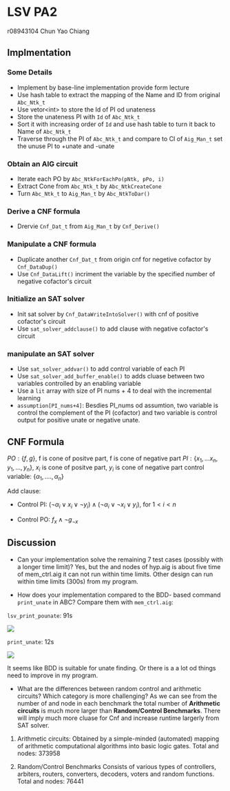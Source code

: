 # LSV PA2 
r08943104 Chun Yao Chiang

## Implmentation
### Some Details
* Implement by base-line implementation provide form lecture
* Use hash table to extract the mapping of the Name and ID from original `Abc_Ntk_t`
* Use vetor\<int\> to store the Id of PI od unateness
* Store the unateness PI with `Id` of `Abc_Ntk_t`
* Sort it with increasing order of `Id` and use hash table to turn it back to Name of `Abc_Ntk_t`
* Traverse through the PI of `Abc_Ntk_t` and compare to CI of `Aig_Man_t` set the unuse PI to +unate and -unate

### Obtain an AIG circuit
* Iterate each PO by `Abc_NtkForEachPo(pNtk, pPo, i)`
* Extract Cone from `Abc_Ntk_t` by `Abc_NtkCreateCone`
* Turn `Abc_Ntk_t` to `Aig_Man_t` by `Abc_NtkToDar()`

### Derive a CNF formula
* Drervie `Cnf_Dat_t` from `Aig_Man_t` by `Cnf_Derive()`

### Manipulate a CNF formula
* Duplicate another `Cnf_Dat_t` from origin cnf for negetive cofactor by `Cnf_DataDup()`
* Use `Cnf_DataLift()` incriment the variable by the specified number of negative cofactor's circuit

### Initialize an SAT solver
* Init sat solver by `Cnf_DataWriteIntoSolver()` with  cnf of positive cofactor's circuit
* Use `sat_solver_addclause()` to add clause with negative cofactor's circuit

### manipulate an SAT solver
* Use `sat_solver_addvar()` to add control variable of each PI
* Use `sat_solver_add_buffer_enable()` to adds cluase between two variables controlled by an enabling variable
* Use a `lit` array with size of PI nums + 4 to deal with the incremental learning
* `assumption[PI_nums+4]`: Besdies PI_nums od assumtion,  two variable is control the complement of the PI (cofactor) and two variable is control output for positive unate or negative unate.

## CNF Formula
$PO:\{f,g\}$, f is cone of positve part, f is cone of negative part
$PI:\{x_1,...x_n,y_1,...,y_n\}$, $x_i$ is cone of positve part, $y_i$ is cone of negative part
$\text{control variable: } \{\alpha_1,....,\alpha_n\}$

Add clause: 
* Control PI:
$(\neg \alpha_i \lor x_i \lor \neg y_i) \land (\neg \alpha_i \lor \neg x_i \lor y_i)$, for $1<i<n$

* Control PO:
$f_x \land \neg g_{\neg x}$


## Discussion
- Can your implementation solve the remaining 7 test cases (possibly with a longer time limit)?
Yes, but the and nodes of hyp.aig is about five time of mem_ctrl.aig it can not run within time limits. Other design can run within time limits (300s) from my program.

- How does your implementation compared to the BDD- based command `print_unate` in ABC?
Compare them with `mem_ctrl.aig`:

`lsv_print_pounate`: 91s

![](https://i.imgur.com/O8R5tdA.png)

`print_unate`: 12s

![](https://i.imgur.com/w3nSrSw.png)

It seems like BDD is suitable for unate finding. Or there is a a lot od things need to improve in my program. 

- What are the differences between random control and arithmetic circuits? Which category is more challenging?
As we can see from the number of and node in each benchmark the total number of **Arithmetic circuits** is much more larger than  **Random/Control Benchmarks**. There will imply much more cluase for Cnf and increase runtime largerly from SAT solver.

1. Arithmetic circuits:
Obtained by a simple-minded (automated) mapping of arithmetic computational algorithms into basic logic gates. 
Total and nodes: 373958

2. Random/Control Benchmarks
Consists of various types of controllers, arbiters, routers, converters, decoders, voters and random functions. 
Total and nodes: 76441

